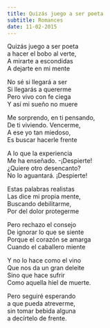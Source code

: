 ```yaml
---
title: Quizás juego a ser poeta
subtitle: Romances
date: 11-02-2015
---
```


Quizás juego a ser poeta  
a hacer el bobo al verte,  
A mirarte a escondidas  
A dejarte en mi mente  
  
No sé si llegará a ser  
Si llegarás a quererme  
Pero vivo con fe ciega  
Y así mi sueño no muere  
  
Me sorprendo, en ti pensando,  
De ti viviendo. Vencerme,  
A ese yo tan miedoso,  
Es buscar hacerle frente  
  
A lo que la experiencia  
Me ha enseñado. -¡Despierte!  
¿Quiere otro desencanto?  
No lo aguantará. ¡Despierte!  
  
Estas palabras realistas  
Las dice mi propia mente,  
Buscando debilitarme,  
Por del dolor protegerme  
  
Pero rechazo el consejo  
De ignorar lo que se siente  
Porque el corazón se amarga  
Cuando el caballero miente  
  
Y no lo hace como el vino  
Que nos da un gran deleite  
Sino que hace sufrir  
Como aquella hiel de muerte.  
  
Pero seguiré esperando  
a que pueda atreverme,  
sin tomar bebida alguna  
a decírtelo de frente.
